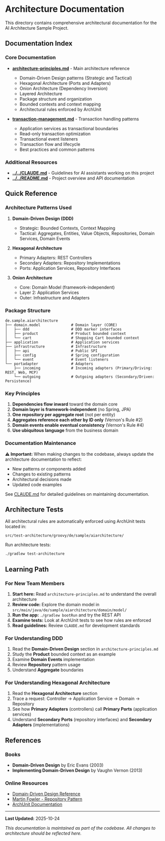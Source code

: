 # Architecture Documentation

This directory contains comprehensive architectural documentation for the AI Architecture Sample Project.

## Documentation Index

### Core Documentation

- **[architecture-principles.md](architecture-principles.md)** - Main architecture reference
  - Domain-Driven Design patterns (Strategic and Tactical)
  - Hexagonal Architecture (Ports and Adapters)
  - Onion Architecture (Dependency Inversion)
  - Layered Architecture
  - Package structure and organization
  - Bounded contexts and context mapping
  - Architectural rules enforced by ArchUnit

- **[transaction-management.md](transaction-management.md)** - Transaction handling patterns
  - Application services as transactional boundaries
  - Read-only transaction optimization
  - Transactional event listeners
  - Transaction flow and lifecycle
  - Best practices and common patterns

### Additional Resources

- **[../../CLAUDE.md](../../CLAUDE.md)** - Guidelines for AI assistants working on this project
- **[../../README.md](../../README.md)** - Project overview and API documentation

## Quick Reference

### Architecture Patterns Used

1. **Domain-Driven Design (DDD)**
   - Strategic: Bounded Contexts, Context Mapping
   - Tactical: Aggregates, Entities, Value Objects, Repositories, Domain Services, Domain Events

2. **Hexagonal Architecture**
   - Primary Adapters: REST Controllers
   - Secondary Adapters: Repository Implementations
   - Ports: Application Services, Repository Interfaces

3. **Onion Architecture**
   - Core: Domain Model (framework-independent)
   - Layer 2: Application Services
   - Outer: Infrastructure and Adapters

### Package Structure

```
de.sample.aiarchitecture
├── domain.model              # Domain layer (CORE)
│   ├── ddd                   # DDD marker interfaces
│   ├── product               # Product bounded context
│   └── cart                  # Shopping Cart bounded context
├── application               # Application services
├── infrastructure            # Infrastructure
│   ├── api                   # Public SPI
│   ├── config                # Spring configuration
│   └── event                 # Event listeners
└── portadapter               # Adapters
    ├── incoming              # Incoming adapters (Primary/Driving: REST, Web, MCP)
    └── outgoing              # Outgoing adapters (Secondary/Driven: Persistence)
```

### Key Principles

1. **Dependencies flow inward** toward the domain core
2. **Domain layer is framework-independent** (no Spring, JPA)
3. **One repository per aggregate root** (not per entity)
4. **Aggregates reference each other by ID only** (Vernon's Rule #2)
5. **Domain events enable eventual consistency** (Vernon's Rule #4)
6. **Use ubiquitous language** from the business domain

### Documentation Maintenance

**⚠️ Important:** When making changes to the codebase, always update the architecture documentation to reflect:
- New patterns or components added
- Changes to existing patterns
- Architectural decisions made
- Updated code examples

See [CLAUDE.md](../../CLAUDE.md) for detailed guidelines on maintaining documentation.

## Architecture Tests

All architectural rules are automatically enforced using ArchUnit tests located in:
```
src/test-architecture/groovy/de/sample/aiarchitecture/
```

Run architecture tests:
```bash
./gradlew test-architecture
```

## Learning Path

### For New Team Members

1. **Start here:** Read `architecture-principles.md` to understand the overall architecture
2. **Review code:** Explore the domain model in `src/main/java/de/sample/aiarchitecture/domain/model/`
3. **Run the app:** `./gradlew bootRun` and try the REST API
4. **Examine tests:** Look at ArchUnit tests to see how rules are enforced
5. **Read guidelines:** Review `CLAUDE.md` for development standards

### For Understanding DDD

1. Read the **Domain-Driven Design** section in `architecture-principles.md`
2. Study the **Product** bounded context as an example
3. Examine **Domain Events** implementation
4. Review **Repository** pattern usage
5. Understand **Aggregate** boundaries

### For Understanding Hexagonal Architecture

1. Read the **Hexagonal Architecture** section
2. Trace a request: Controller → Application Service → Domain → Repository
3. See how **Primary Adapters** (controllers) call **Primary Ports** (application services)
4. Understand **Secondary Ports** (repository interfaces) and **Secondary Adapters** (implementations)

## References

### Books

- **Domain-Driven Design** by Eric Evans (2003)
- **Implementing Domain-Driven Design** by Vaughn Vernon (2013)

### Online Resources

- [Domain-Driven Design Reference](https://www.domainlanguage.com/ddd/)
- [Martin Fowler - Repository Pattern](https://martinfowler.com/eaaCatalog/repository.html)
- [ArchUnit Documentation](https://www.archunit.org/)

---

**Last Updated:** 2025-10-24

*This documentation is maintained as part of the codebase. All changes to architecture should be reflected here.*
